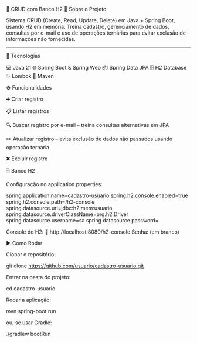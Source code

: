 📌 CRUD com Banco H2
📖 Sobre o Projeto

Sistema CRUD (Create, Read, Update, Delete) em Java + Spring Boot, usando H2 em memória.
Treina cadastro, gerenciamento de dados, consultas por e-mail e uso de operações ternárias para evitar exclusão de informações não fornecidas.

----------------------------------------
🚀 Tecnologias

💻 Java 21
🌐 Spring Boot & Spring Web
📦 Spring Data JPA
🗄️ H2 Database
✨ Lombok
📂 Maven

⚙️ Funcionalidades

➕ Criar registro

📋 Listar registros

🔍 Buscar registro por e-mail – treina consultas alternativas em JPA

✏️ Atualizar registro – evita exclusão de dados não passados usando operação ternária

❌ Excluir registro

🗄️ Banco H2

Configuração no application.properties:

spring.application.name=cadastro-usuario
spring.h2.console.enabled=true
spring.h2.console.path=/h2-console
spring.datasource.url=jdbc:h2:mem:usuario
spring.datasource.driverClassName=org.h2.Driver
spring.datasource.username=sa
spring.datasource.password=


Console do H2:
🔗 http://localhost:8080/h2-console
Senha: (em branco)

▶️ Como Rodar

Clonar o repositório:

git clone https://github.com/usuario/cadastro-usuario.git


Entrar na pasta do projeto:

cd cadastro-usuario


Rodar a aplicação:

mvn spring-boot:run


ou, se usar Gradle:

./gradlew bootRun
